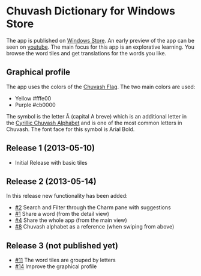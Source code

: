 Chuvash Dictionary for Windows Store
============

The app is published on [Windows Store](http://bit.ly/ZQ2fDM). An early preview of the app can be seen on [youtube](http://www.youtube.com/watch?v=W6q8hrTL69M). The main focus for this app is an explorative learning. You browse the word tiles and get translations for the words you like.

## Graphical profile ##
The app uses the colors of the [Chuvash Flag](http://en.wikipedia.org/wiki/Flag_of_Chuvashia). The two main colors are used:

- Yellow #fffe00
- Purple #cb0000

The symbol is the letter Ă (capital A breve) which is an additional letter in the [Cyrillic Chuvash Alphabet](http://en.wikipedia.org/wiki/Cyrillic_alphabets#Chuvash) and is one of the most common letters in Chuvash. The font face for this symbol is Arial Bold.

## Release 1 (2013-05-10) ##

- Initial Release with basic tiles

## Release 2 (2013-05-14) ##
In this release new functionality has been added:

- [#2](/mirontoli/chuvash-dict/issues/2) Search and Filter through the Charm pane with suggestions
- [#1](/mirontoli/chuvash-dict/issues/1) Share a word (from the detail view) 
- [#4](/mirontoli/chuvash-dict/issues/4) Share the whole app (from the main view)
- [#8](/mirontoli/chuvash-dict/issues/8) Chuvash alphabet as a reference (when swiping from above)

## Release 3 (not published yet) ##

- [#11](/mirontoli/chuvash-dict/issues/11) The word tiles are grouped by letters
- [#14](/mirontoli/chuvash-dict/issues/14) Improve the graphical profile